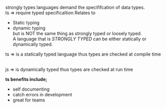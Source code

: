 strongly types languages demand the specififcation of data types.<br>
ts => require typed specificaltion
 Relates to <br>
- Static typing<br>
- dynamic typing <br> 
but is NOT the same thing as strongly typed or loosely typed.<br>
A language that is *STRONGLY TYPED* can be either statically or dynamically typed.<br>

ts => is a statically typed language thus types are checked at compile time <br><br>

js => is dynamically typed thus types are checked at run time<br>

**ts benefits include;**<br>
- self documenting <br>
- catch errors in development<br>
- great for teams<br>